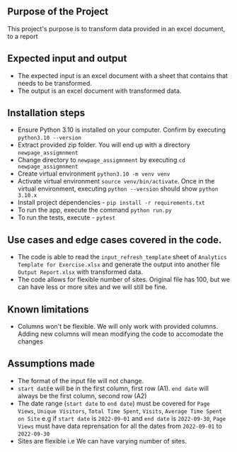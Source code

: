 ## Purpose of the Project
This project's purpose is to transform data provided in an excel document, to a report

## Expected input and output
- The expected input is an excel document with a sheet that contains that needs to be transformed.
- The output is an excel document with transformed data.

## Installation steps
- Ensure Python 3.10 is installed on your computer. Confirm by executing `python3.10 --version`
- Extract provided zip folder. You will end up with a directory `newpage_assigmnment`
- Change directory to `newpage_assigmnment` by executing `cd newpage_assigmnment`
- Create virtual environment `python3.10 -m venv venv`
- Activate virtual environment `source venv/bin/activate`. Once in the virtual environment, executing `python --version` should show `python 3.10.x`
- Install project dependencies - `pip install -r requirements.txt`
- To run the app, execute the command `python run.py`
- To run the tests, execute - `pytest`

## Use cases and edge cases covered in the code.
- The code is able to read the `input_refresh_template` sheet of `Analytics Template for Exercise.xlsx` and generate the output into another file `Output Report.xlsx` with transformed data.
- The code allows for flexible number of sites. Original file has 100, but we can have less or more sites and we will still be fine.
## Known limitations
- Columns won't be flexible. We will only work with provided columns. Adding new columns will mean modifying the code to accomodate the changes

## Assumptions made
- The format of the input file will not change.
- `start datE`e will be in the first column, first row (A1). `end date` will always be the first column, second row (A2)
- The date range (`start date` to `end date`) must be covered for `Page Views`, `Unique Visitors`, `Total Time Spent`, `Visits`, `Average Time Spent on Site` e.g if `start date` is `2022-09-01` and `end date` is `2022-09-30`, `Page Views` must have data reprensation for all the dates from `2022-09-01` to `2022-09-30`
- Sites are flexible i.e We can have varying number of sites.

